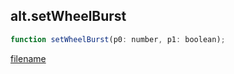 ## alt.setWheelBurst

```js
function setWheelBurst(p0: number, p1: boolean);
```

[filename](method_setWheelBurst_m.md ':include')